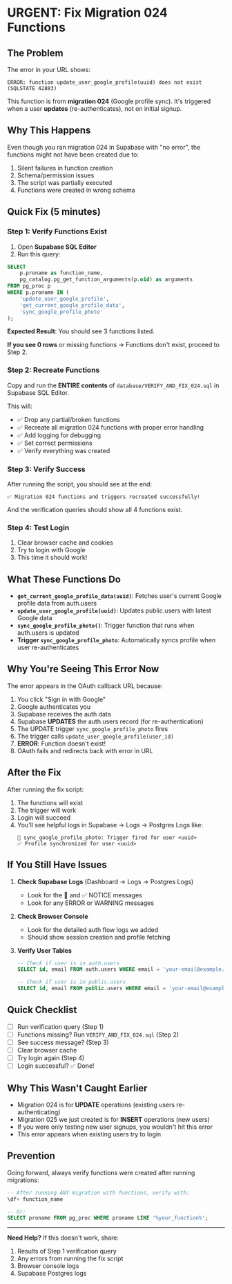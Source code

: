 # URGENT: Fix Migration 024 Functions

## The Problem

The error in your URL shows:
```
ERROR: function update_user_google_profile(uuid) does not exist (SQLSTATE 42883)
```

This function is from **migration 024** (Google profile sync). It's triggered when a user **updates** (re-authenticates), not on initial signup.

## Why This Happens

Even though you ran migration 024 in Supabase with "no error", the functions might not have been created due to:
1. Silent failures in function creation
2. Schema/permission issues
3. The script was partially executed
4. Functions were created in wrong schema

## Quick Fix (5 minutes)

### Step 1: Verify Functions Exist

1. Open **Supabase SQL Editor**
2. Run this query:

```sql
SELECT 
    p.proname as function_name,
    pg_catalog.pg_get_function_arguments(p.oid) as arguments
FROM pg_proc p
WHERE p.proname IN (
    'update_user_google_profile',
    'get_current_google_profile_data',
    'sync_google_profile_photo'
);
```

**Expected Result**: You should see 3 functions listed.

**If you see 0 rows** or missing functions → Functions don't exist, proceed to Step 2.

### Step 2: Recreate Functions

Copy and run the **ENTIRE contents** of `database/VERIFY_AND_FIX_024.sql` in Supabase SQL Editor.

This will:
- ✅ Drop any partial/broken functions
- ✅ Recreate all migration 024 functions with proper error handling
- ✅ Add logging for debugging
- ✅ Set correct permissions
- ✅ Verify everything was created

### Step 3: Verify Success

After running the script, you should see at the end:

```
✅ Migration 024 functions and triggers recreated successfully!
```

And the verification queries should show all 4 functions exist.

### Step 4: Test Login

1. Clear browser cache and cookies
2. Try to login with Google
3. This time it should work!

## What These Functions Do

- **`get_current_google_profile_data(uuid)`**: Fetches user's current Google profile data from auth.users
- **`update_user_google_profile(uuid)`**: Updates public.users with latest Google data  
- **`sync_google_profile_photo()`**: Trigger function that runs when auth.users is updated
- **Trigger `sync_google_profile_photo`**: Automatically syncs profile when user re-authenticates

## Why You're Seeing This Error Now

The error appears in the OAuth callback URL because:

1. You click "Sign in with Google"
2. Google authenticates you
3. Supabase receives the auth data
4. Supabase **UPDATES** the auth.users record (for re-authentication)
5. The UPDATE trigger `sync_google_profile_photo` fires
6. The trigger calls `update_user_google_profile(user_id)`
7. **ERROR**: Function doesn't exist!
8. OAuth fails and redirects back with error in URL

## After the Fix

After running the fix script:

1. The functions will exist
2. The trigger will work
3. Login will succeed
4. You'll see helpful logs in Supabase → Logs → Postgres Logs like:
   ```
   🔔 sync_google_profile_photo: Trigger fired for user <uuid>
   ✅ Profile synchronized for user <uuid>
   ```

## If You Still Have Issues

1. **Check Supabase Logs** (Dashboard → Logs → Postgres Logs)
   - Look for the 🔔 and ✅ NOTICE messages
   - Look for any ERROR or WARNING messages

2. **Check Browser Console**
   - Look for the detailed auth flow logs we added
   - Should show session creation and profile fetching

3. **Verify User Tables**
   ```sql
   -- Check if user is in auth.users
   SELECT id, email FROM auth.users WHERE email = 'your-email@example.com';
   
   -- Check if user is in public.users
   SELECT id, email FROM public.users WHERE email = 'your-email@example.com';
   ```

## Quick Checklist

- [ ] Run verification query (Step 1)
- [ ] Functions missing? Run `VERIFY_AND_FIX_024.sql` (Step 2)
- [ ] See success message? (Step 3)
- [ ] Clear browser cache
- [ ] Try login again (Step 4)
- [ ] Login successful? ✅ Done!

## Why This Wasn't Caught Earlier

- Migration 024 is for **UPDATE** operations (existing users re-authenticating)
- Migration 025 we just created is for **INSERT** operations (new users)
- If you were only testing new user signups, you wouldn't hit this error
- This error appears when existing users try to login

## Prevention

Going forward, always verify functions were created after running migrations:

```sql
-- After running ANY migration with functions, verify with:
\df+ function_name

-- Or:
SELECT proname FROM pg_proc WHERE proname LIKE '%your_function%';
```

---

**Need Help?** If this doesn't work, share:
1. Results of Step 1 verification query
2. Any errors from running the fix script
3. Browser console logs
4. Supabase Postgres logs


